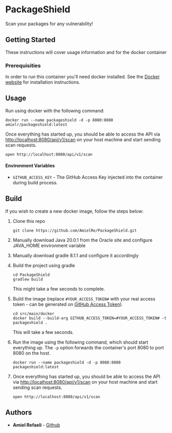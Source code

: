 # PackageShield

Scan your packages for any vulnerability!

## Getting Started

These instructions will cover usage information and for the docker container

### Prerequisities

In order to run this container you'll need docker installed.
See the [Docker website](http://www.docker.io/gettingstarted/#h_installation) for installation instructions.

## Usage

Run using docker with the following command:

```shell
docker run --name packageshield -d -p 8080:8080 amielr/packageshield:latest
```

Once everything has started up, you should be able to access the API via [http://localhost:8080/api/v1/scan](http://localhost:8080/api/v1/scan) on your host machine and start sending scan requests.

```shell
open http://localhost:8080/api/v1/scan
```

#### Environment Variables

- `GITHUB_ACCESS_KEY` - The GitHub Access Key injected into the container during build process.

## Build

If you wish to create a new docker image, follow the steps below:

1.  Clone this repo

        git clone https://github.com/AmielRe/PackageShield.git

2.  Manually download Java 20.0.1 from the Oracle site and configure JAVA_HOME environment variable

3.  Manually download gradle 8.1.1 and configure it accordingly

4.  Build the project using gradle

        cd PackageShield
        gradlew build

    This might take a few seconds to complete.

5.  Build the image (replace `#YOUR_ACCESS_TOKEN#` with your real access token - can be generated on [GitHub Access Token](https://github.com/settings/tokens)).

        cd src/main/docker
        docker build --build-arg GITHUB_ACCESS_TOKEN=#YOUR_ACCESS_TOKEN# -t packageshield .

    This will take a few seconds.

6.  Run the image using the following command, which should start everything up. The `-p` option forwards the container's port 8080 to port 8080 on the host.

        docker run --name packageshield -d -p 8080:8080 packageshield:latest

7.  Once everything has started up, you should be able to access the API via [http://localhost:8080/api/v1/scan](http://localhost:8080/api/v1/scan) on your host machine and start sending scan requests.

        open http://localhost:8080/api/v1/scan

## Authors

- **Amiel Refaeli** - [Github](https://github.com/AmielRe)
